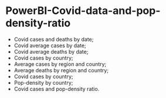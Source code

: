 # PowerBI-Covid-data-and-pop-density-ratio
- Covid cases and deaths by date;
- Covid average cases by date;
- Covid average deaths by date;
- Covid cases by country;
- Average cases by region and country;
- Average deaths by region and country;
- Covid cases by country;
- Pop-density by country;
- Covid cases and pop-density ratio.